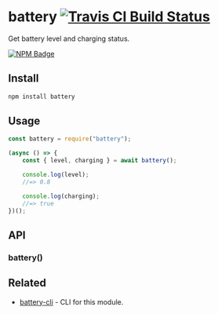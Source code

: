 # battery [![Travis CI Build Status](https://img.shields.io/travis/com/Richienb/battery/master.svg?style=for-the-badge)](https://travis-ci.com/Richienb/battery)

Get battery level and charging status.

[![NPM Badge](https://nodei.co/npm/battery.png)](https://npmjs.com/package/battery)

## Install

```sh
npm install battery
```

## Usage

```js
const battery = require("battery");

(async () => {
	const { level, charging } = await battery();

	console.log(level);
	//=> 0.8

	console.log(charging);
	//=> true
})();
```

## API

### battery()

## Related

- [battery-cli](https://github.com/Richienb/battery-cli) - CLI for this module.
